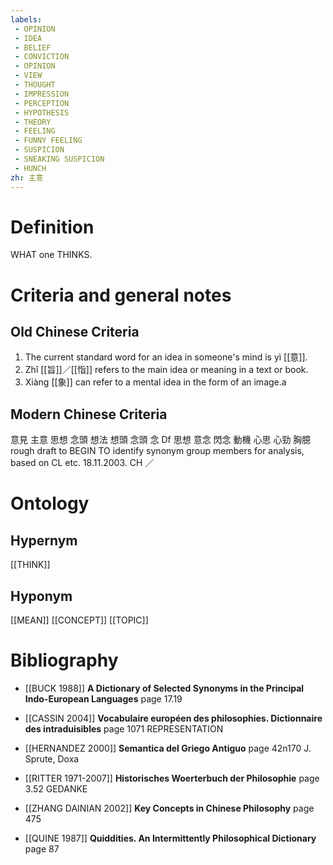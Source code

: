 ```yaml
---
labels: 
 - OPINION
 - IDEA
 - BELIEF
 - CONVICTION
 - OPINION
 - VIEW
 - THOUGHT
 - IMPRESSION
 - PERCEPTION
 - HYPOTHESIS
 - THEORY
 - FEELING
 - FUNNY FEELING
 - SUSPICION
 - SNEAKING SUSPICION
 - HUNCH
zh: 主意
---
```


# Definition
WHAT one THINKS.
# Criteria and general notes
## Old Chinese Criteria
1. The current standard word for an idea in someone's mind is yì [[意]].
2. Zhǐ [[旨]]／[[恉]] refers to the main idea or meaning in a text or book.
3. Xiàng [[象]] can refer to a mental idea in the form of an image.a
## Modern Chinese Criteria
意見
主意
思想
念頭
想法
想頭
念頭
念 Df
思想
意念
閃念
動機
心思
心勁
胸臆
rough draft to BEGIN TO identify synonym group members for analysis, based on CL etc. 18.11.2003. CH ／
# Ontology

## Hypernym
[[THINK]]
## Hyponym
[[MEAN]]
[[CONCEPT]]
[[TOPIC]]
# Bibliography
- [[BUCK 1988]]
**A Dictionary of Selected Synonyms in the Principal Indo-European Languages** page 17.19

- [[CASSIN 2004]]
**Vocabulaire européen des philosophies. Dictionnaire des intraduisibles** page 1071
REPRESENTATION
- [[HERNANDEZ 2000]]
**Semantica del Griego Antiguo** page 42n170
J. Sprute, Doxa
- [[RITTER 1971-2007]]
**Historisches Woerterbuch der Philosophie** page 3.52
GEDANKE
- [[ZHANG DAINIAN 2002]]
**Key Concepts in Chinese Philosophy** page 475

- [[QUINE 1987]]
**Quiddities. An Intermittently Philosophical Dictionary** page 87
